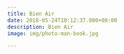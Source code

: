 ```yaml
---
title: Bien Air
date: 2018-05-24T10:12:37.000+00:00
description: Bien Air
image: img/photo-man-book.jpg

---
```

